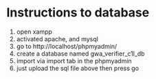# Instructions to database

1. open xampp
2. activated apache, and mysql
3. go to http://localhost/phpmyadmin/
4. create a database named gwa_verifier_c1l_db
5. import via import tab in the phpmyadmin
6. just upload the sql file above then press go

